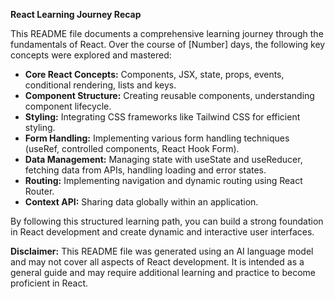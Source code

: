 **React Learning Journey Recap**

This README file documents a comprehensive learning journey through the fundamentals of React. Over the course of [Number] days, the following key concepts were explored and mastered:

* **Core React Concepts:** Components, JSX, state, props, events, conditional rendering, lists and keys.
* **Component Structure:** Creating reusable components, understanding component lifecycle.
* **Styling:** Integrating CSS frameworks like Tailwind CSS for efficient styling.
* **Form Handling:** Implementing various form handling techniques (useRef, controlled components, React Hook Form).
* **Data Management:** Managing state with useState and useReducer, fetching data from APIs, handling loading and error states.
* **Routing:** Implementing navigation and dynamic routing using React Router.
* **Context API:** Sharing data globally within an application.

By following this structured learning path, you can build a strong foundation in React development and create dynamic and interactive user interfaces.

**Disclaimer:** This README file was generated using an AI language model and may not cover all aspects of React development. It is intended as a general guide and may require additional learning and practice to become proficient in React.
